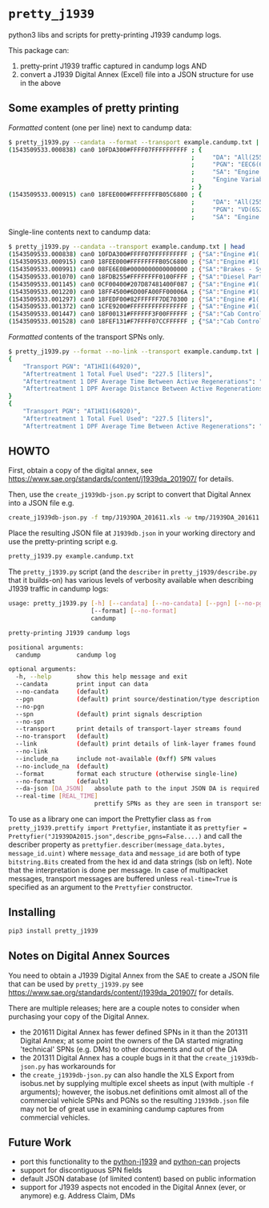 # `pretty_j1939`

python3 libs and scripts for pretty-printing J1939 candump logs.

This package can:
1. pretty-print J1939 traffic captured in candump logs AND
1. convert a J1939 Digital Annex (Excel) file into a JSON structure for use in the above 

## Some examples of pretty printing

*Formatted* content (one per line) next to candump data:

```bash
$ pretty_j1939.py --candata --format --transport example.candump.txt | head
(1543509533.000838) can0 10FDA300#FFFF07FFFFFFFFFF ; {
                                                   ;     "DA": "All(255)",
                                                   ;     "PGN": "EEC6(64931)",
                                                   ;     "SA": "Engine #1(  0)",
                                                   ;     "Engine Variable Geometry Turbocharger Actuator #1": "2.8000000000000003 [%]"
                                                   ; }
(1543509533.000915) can0 18FEE000#FFFFFFFFB05C6800 ; {
                                                   ;     "DA": "All(255)",
                                                   ;     "PGN": "VD(65248)",
                                                   ;     "SA": "Engine #1(  0)",
```

Single-line contents next to candump data:

```bash
$ pretty_j1939.py --candata --transport example.candump.txt | head
(1543509533.000838) can0 10FDA300#FFFF07FFFFFFFFFF ; {"SA":"Engine #1(  0)","DA":"All(255)","PGN":"EEC6(64931)","Engine Variable Geometry Turbocharger Actuator #1":"2.8000000000000003 [%]"}
(1543509533.000915) can0 18FEE000#FFFFFFFFB05C6800 ; {"SA":"Engine #1(  0)","DA":"All(255)","PGN":"VD(65248)","Total Vehicle Distance":"854934.0 [m]"}
(1543509533.000991) can0 08FE6E0B#0000000000000000 ; {"SA":"Brakes - System Controller( 11)","DA":"All(255)","PGN":"HRW(65134)","Front Axle, Left Wheel Speed":"0.0 [kph]","Front axle, right wheel speed":"0.0 [kph]","Rear axle, left wheel speed":"0.0 [kph]","Rear axle, right wheel speed":"0.0 [kph]"}
(1543509533.001070) can0 18FDB255#FFFFFFFF0100FFFF ; {"SA":"Diesel Particulate Filter Controller( 85)","DA":"All(255)","PGN":"AT1IMG(64946)","Aftertreatment 1 Diesel Particulate Filter Differential Pressure":"0.1 [kPa]"}
(1543509533.001145) can0 0CF00400#207D87481400F087 ; {"SA":"Engine #1(  0)","DA":"All(255)","PGN":"EEC1(61444)","Engine Torque Mode":"2 (Unknown)","Actual Engine - Percent Torque (Fractional)":"0.0 [%]","Driver's Demand Engine - Percent Torque":"0 [%]","Actual Engine - Percent Torque":"10 [%]","Engine Speed":"649.0 [rpm]","Source Address of Controlling Device for Engine Control":"0 [SA]","Engine Demand - Percent Torque":"10 [%]"}
(1543509533.001220) can0 18FF4500#6D00FA00FF00006A ; {"SA":"Engine #1(  0)","DA":"All(255)","PGN":"PropB_45(65349)","Manufacturer Defined Usage (PropB_PDU2)":"0x6d00fa00ff00006a"}
(1543509533.001297) can0 18FEDF00#82FFFFFF7DE70300 ; {"SA":"Engine #1(  0)","DA":"All(255)","PGN":"EEC3(65247)","Nominal Friction - Percent Torque":"5 [%]","Estimated Engine Parasitic Losses - Percent Torque":"0 [%]","Aftertreatment 1 Exhaust Gas Mass Flow Rate":"199.8 [kg/h]","Aftertreatment 1 Intake Dew Point":"0 (00 - Not exceeded the dew point)","Aftertreatment 1 Exhaust Dew Point":"0 (00 - Not exceeded the dew point)","Aftertreatment 2 Intake Dew Point":"0 (00 - Not exceeded the dew point)","Aftertreatment 2 Exhaust Dew Point":"0 (00 - Not exceeded the dew point)"}
(1543509533.001372) can0 1CFE9200#FFFFFFFFFFFFFFFF ; {"SA":"Engine #1(  0)","DA":"All(255)","PGN":"EI1(65170)"}
(1543509533.001447) can0 18F00131#FFFFFF3F00FFFFFF ; {"SA":"Cab Controller - Primary( 49)","DA":"All(255)","PGN":"EBC1(61441)","Accelerator Interlock Switch":"0 (00 - Off)","Engine Retarder Selection":"0.0 [%]"}
(1543509533.001528) can0 18FEF131#F7FFFF07CCFFFFFF ; {"SA":"Cab Controller - Primary( 49)","DA":"All(255)","PGN":"CCVS1(65265)","Cruise Control Pause Switch":"1 (01 - On)","Cruise Control Active":"0 (00 - Cruise control switched off)","Cruise Control Enable Switch":"0 (00 - Cruise control disabled)","Brake Switch":"1 (01 - Brake pedal depressed)","Cruise Control Coast (Decelerate) Switch":"0 (00 - Cruise control activator not in the position \"coast\")","Cruise Control Accelerate Switch":"0 (00 - Cruise control activator not in the position \"accelerate\")"}
```

*Formatted* contents of the transport SPNs only.

```bash
$ pretty_j1939.py --format --no-link --transport example.candump.txt | head
{
    "Transport PGN": "AT1HI1(64920)",
    "Aftertreatment 1 Total Fuel Used": "227.5 [liters]",
    "Aftertreatment 1 DPF Average Time Between Active Regenerations": "173933 [Seconds]",
    "Aftertreatment 1 DPF Average Distance Between Active Regenerations": "1460.5 [m]"
}
{
    "Transport PGN": "AT1HI1(64920)",
    "Aftertreatment 1 Total Fuel Used": "227.5 [liters]",
    "Aftertreatment 1 DPF Average Time Between Active Regenerations": "173933 [Seconds]",
```

## HOWTO

First, obtain a copy of the digital annex, see https://www.sae.org/standards/content/j1939da_201907/ for details.

Then, use the `create_j1939db-json.py` script to convert that Digital Annex into a JSON file e.g.

```bash
create_j1939db-json.py -f tmp/J1939DA_201611.xls -w tmp/J1939DA_201611.json
```

Place the resulting JSON file at `J1939db.json` in your working directory and use the pretty-printing script e.g.

```bash
pretty_j1939.py example.candump.txt
```

The `pretty_j1939.py` script (and the `describer` in `pretty_j1939/describe.py` that it builds-on) has various levels of
verbosity available when describing J1939 traffic in candump logs:

```bash
usage: pretty_j1939.py [-h] [--candata] [--no-candata] [--pgn] [--no-pgn] [--spn] [--no-spn] [--transport] [--no-transport] [--link] [--no-link] [--include_na] [--no-include_na]
                       [--format] [--no-format]
                       candump

pretty-printing J1939 candump logs

positional arguments:
  candump          candump log

optional arguments:
  -h, --help       show this help message and exit
  --candata        print input can data
  --no-candata     (default)
  --pgn            (default) print source/destination/type description
  --no-pgn
  --spn            (default) print signals description
  --no-spn
  --transport      print details of transport-layer streams found
  --no-transport   (default)
  --link           (default) print details of link-layer frames found
  --no-link
  --include_na     include not-available (0xff) SPN values
  --no-include_na  (default)
  --format         format each structure (otherwise single-line)
  --no-format      (default)
  --da-json [DA_JSON]   absolute path to the input JSON DA is required
  --real-time [REAL_TIME]
                        prettify SPNs as they are seen in transport sessions
```

To use as a library one can import the Prettyfier class as `from pretty_j1939.prettify import Prettyfier`, instantiate it as `prettyfier = Prettyfier("J1939DA2015.json",describe_pgns=False....)` and call the describer property as `prettyfier.describer(message_data.bytes, message_id.uint)` where `message_data` and `message_id` are both of type `bitstring.Bits` created from the hex id and data strings (lsb on left). Note that the interpretation is done per message. In case of multipacket messages, transport messages are buffered unless `real-time=True` is specified as an argument to the `Prettyfier` constructor.

## Installing

```bash
pip3 install pretty_j1939
```

## Notes on Digital Annex Sources

You need to obtain a J1939 Digital Annex from the SAE to create a JSON file that can be used by `pretty_j1939.py` see
https://www.sae.org/standards/content/j1939da_201907/ for details.

There are multiple releases; here are a couple notes to consider when purchasing your copy of the Digital Annex.
* the 201611 Digital Annex has fewer defined SPNs in it than the 201311 Digital Annex; at some point the owners of the
DA started migrating 'technical' SPNs (e.g. DMs) to other documents and out of the DA
* the 201311 Digital Annex has a couple bugs in it that the `create_j1939db-json.py` has workarounds for
* the `create_j1939db-json.py` can also handle the XLS Export from isobus.net by supplying multiple excel sheets
as input (with multiple `-f` arguments); however, the isobus.net definitions omit almost all of the commercial vehicle
SPNs and PGNs so the resulting `J1939db.json` file may not be of great use in examining candump captures from commercial
vehicles.

## Future Work

* port this functionality to the [python-j1939](https://github.com/milhead2/python-j1939) and 
[python-can](https://github.com/hardbyte/python-can/) projects
* support for discontiguous SPN fields
* default JSON database (of limited content) based on public information
* support for J1939 aspects not encoded in the Digital Annex (ever, or anymore) e.g. Address Claim, DMs


